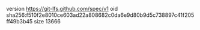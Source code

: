 version https://git-lfs.github.com/spec/v1
oid sha256:f510f2e8010ce603ad22a808682c0da6e9d80b9d5c738897c41f205ff49b3b45
size 13666
